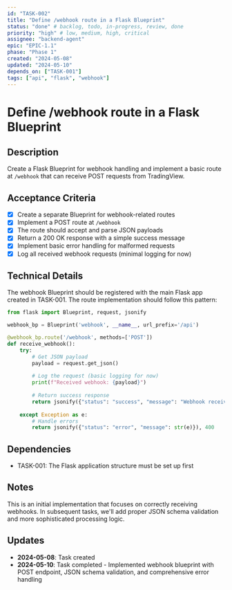 ```yaml
---
id: "TASK-002"
title: "Define /webhook route in a Flask Blueprint"
status: "done" # backlog, todo, in-progress, review, done
priority: "high" # low, medium, high, critical
assignee: "backend-agent"
epic: "EPIC-1.1"
phase: "Phase 1"
created: "2024-05-08"
updated: "2024-05-10"
depends_on: ["TASK-001"]
tags: ["api", "flask", "webhook"]
---
```


# Define /webhook route in a Flask Blueprint

## Description
Create a Flask Blueprint for webhook handling and implement a basic route at `/webhook` that can receive POST requests from TradingView.

## Acceptance Criteria
- [x] Create a separate Blueprint for webhook-related routes
- [x] Implement a POST route at `/webhook`
- [x] The route should accept and parse JSON payloads
- [x] Return a 200 OK response with a simple success message
- [x] Implement basic error handling for malformed requests
- [x] Log all received webhook requests (minimal logging for now)

## Technical Details
The webhook Blueprint should be registered with the main Flask app created in TASK-001. The route implementation should follow this pattern:

```python
from flask import Blueprint, request, jsonify

webhook_bp = Blueprint('webhook', __name__, url_prefix='/api')

@webhook_bp.route('/webhook', methods=['POST'])
def receive_webhook():
    try:
        # Get JSON payload
        payload = request.get_json()
        
        # Log the request (basic logging for now)
        print(f"Received webhook: {payload}")
        
        # Return success response
        return jsonify({"status": "success", "message": "Webhook received"}), 200
        
    except Exception as e:
        # Handle errors
        return jsonify({"status": "error", "message": str(e)}), 400
```

## Dependencies
- TASK-001: The Flask application structure must be set up first

## Notes
This is an initial implementation that focuses on correctly receiving webhooks. In subsequent tasks, we'll add proper JSON schema validation and more sophisticated processing logic.

## Updates
- **2024-05-08**: Task created
- **2024-05-10**: Task completed - Implemented webhook blueprint with POST endpoint, JSON schema validation, and comprehensive error handling 